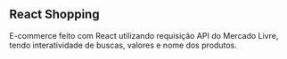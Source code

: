 ## React Shopping

E-commerce feito com React utilizando requisição API do Mercado Livre, tendo interatividade de buscas, valores e nome dos produtos.